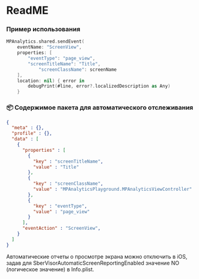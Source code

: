 # ReadME


### Пример использования
```swift
MPAnalytics.shared.sendEvent(
    eventName: "ScreenView",
    properties: [
        "eventType": "page_view",
        "screenTitleName": "Title",
		    "screenClassName": screenName
    ],
    location: nil) { error in
        debugPrint(#line, error?.localizedDescription as Any)
    }
```

### 📦 Содержимое пакета для автоматического отслеживания 
```json
{
  "meta" : {},
  "profile" : {},
  "data" : [
    {
      "properties" : [
        {
          "key" : "screenTitleName",
          "value" : "Title"
        },
        {
          "key" : "screenClassName",
          "value" : "MPAnalyticsPlayground.MPAnalyticsViewController"
        },
        {
          "key" : "eventType",
          "value" : "page_view"
        }
      ],
      "eventAction" : "ScreenView",
    }
  ]
}
```
Автоматические отчеты о просмотре экрана можно отключить в iOS,
задав для SberVisorAutomaticScreenReportingEnabled значение NO (логическое значение) в Info.plist.
